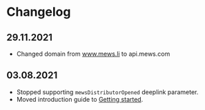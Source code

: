 # Changelog

## 29.11.2021

* Changed domain from www.mews.li to api.mews.com

## 03.08.2021

* Stopped supporting `mewsDistributorOpened` deeplink parameter.
* Moved introduction guide to [Getting started](./getting-started.md).
